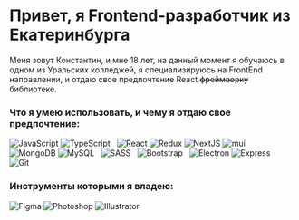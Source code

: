 # Привет, я Frontend-разработчик из Екатеринбурга

Меня зовут Константин, и мне 18 лет, на данный момент я обучаюсь в одном из Уральских колледжей, я специализируюсь на FrontEnd направлении, и отдаю свое предпочтение React ~~фреймворку~~ библиотеке.

### Что я умею использовать, и чему я отдаю свое предпочтение:
<p>
  <img alt="JavaScript" src="https://img.shields.io/badge/-JavaScript-f9e64a?style=flat-square&logo=javascript&logoColor=black" />
  <img alt="TypeScript" src="https://img.shields.io/badge/-TypeScript-017acc?style=flat-square&logo=typescript&logoColor=white" />
  <span> </span>
  <img alt="React" src="https://img.shields.io/badge/-React-45b8d8?style=flat-square&logo=react&logoColor=white" />
  <img alt="Redux" src="https://img.shields.io/badge/-Redux-764abc?style=flat-square&logo=redux&logoColor=white" />
  <img alt="NextJS" src="https://img.shields.io/badge/-NextJS-000000?style=flat-square&logo=react&logoColor=white" />
  <img alt="mui" src="https://img.shields.io/badge/-MaterialUI-0080cb?style=flat-square&logo=mui&logoColor=white" />
  <span> </span>
  <img alt="MongoDB" src="https://img.shields.io/badge/-MongoDB-4fa94b?style=flat-square&logo=MongoDB&logoColor=white" />
  <img alt="MySQL" src="https://img.shields.io/badge/-MySQL-016f8c?style=flat-square&logo=MySQL&logoColor=white" />
  <span> </span>
  <img alt="SASS" src="https://img.shields.io/badge/-Sass-c5568c?style=flat-square&logo=SASS&logoColor=white" />
  <span> </span>
  <img alt="Bootstrap" src="https://img.shields.io/badge/-Bootstrap-9241f9?style=flat-square&logo=Bootstrap&logoColor=white" />
  <span> </span>
  <img alt="Electron" src="https://img.shields.io/badge/-Electron-2b2e3b?style=flat-square&logo=Electron&logoColor=9ee9f8" />
  <img alt="Express" src="https://img.shields.io/badge/-Express-f9f9f9?style=flat-square&logo=Express&logoColor=black" />
  <span> </span>
  <img alt="Git" src="https://img.shields.io/badge/-Git-ee5132?style=flat-square&logo=Git&logoColor=white" />
</p>

### Инструменты которыми я владею:
<p>
  <img alt="Figma" src="https://img.shields.io/badge/-Figma-2c2d35?style=flat-square&logo=Figma&logoColor=white" />
  <img alt="Photoshop" src="https://img.shields.io/badge/-Photoshop-1fcef5?style=flat-square&logo=adobe&logoColor=white" />
  <img alt="Illustrator" src="https://img.shields.io/badge/-Illustrator-f57b08?style=flat-square&logo=adobe&logoColor=white" />
  <span> </span>
</p>
